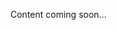 <!--<meta>
{
    "title":"Sparing",
    "description":"Learn more about sparing.",
    "date": "2019/11/04",
    "tag":["Sparing"]
}
</meta>-->
Content coming soon...
